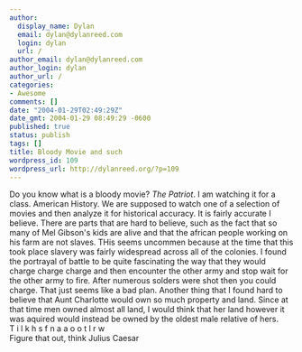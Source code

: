 ```yaml
---
author:
  display_name: Dylan
  email: dylan@dylanreed.com
  login: dylan
  url: /
author_email: dylan@dylanreed.com
author_login: dylan
author_url: /
categories:
- Awesome
comments: []
date: "2004-01-29T02:49:29Z"
date_gmt: 2004-01-29 08:49:29 -0600
published: true
status: publish
tags: []
title: Bloody Movie and such
wordpress_id: 109
wordpress_url: http://dylanreed.org/?p=109
---
```


   Do you know what is a bloody movie? _The Patriot_. I am watching it for a class. American History. We are supposed to watch one of a selection of movies and then analyze it for historical accuracy. It is fairly accurate I believe. There are parts that are hard to believe, such as the fact that so many of Mel Gibson's kids are alive and that the african people working on his farm are not slaves. THis seems uncommen because at the time that this took place slavery was fairly widespread across all of the colonies. I found the portrayal of battle to be quite fascinating the way that they would charge charge charge and then encounter the other army and stop wait for the other army to fire. After numerous solders were shot then you could charge. That just seems like a bad plan. Another thing that I found hard to believe that Aunt Charlotte would own so much property and land. Since at that time men owned almost all land, I would think that her land however it was aquired would instead be owned by the oldest male relative of hers.  
   T i l k h s f n a a o o t l r w  
Figure that out, think Julius Caesar
